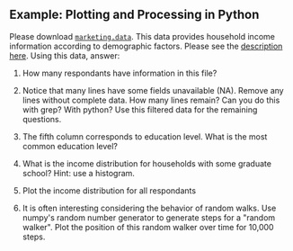 Example: Plotting and Processing in Python
------------------------------------------

Please download [`marketing.data`](https://raw.githubusercontent.com/jattenberg/PDS-Spring-2014/master/data/marketing.data). This data provides household income information according to demographic factors. Please see the [description here](https://github.com/jattenberg/PDS-Spring-2014/blob/master/data/marketing.info). Using this data, answer:

1. How many respondants have information in this file? 
2. Notice that many lines have some fields unavailable (NA). Remove any lines without complete data. How many lines remain? Can you do this with grep? With python? Use this filtered data for the remaining questions.
3. The fifth column corresponds to education level. What is the most common education level?
4. What is the income distribution for households with some graduate school? Hint: use a histogram.
5. Plot the income distribution for all respondants

6. It is often interesting considering the behavior of random walks. Use numpy's random number generator to generate steps for a "random walker". Plot the position of this random walker over time for 10,000 steps. 
